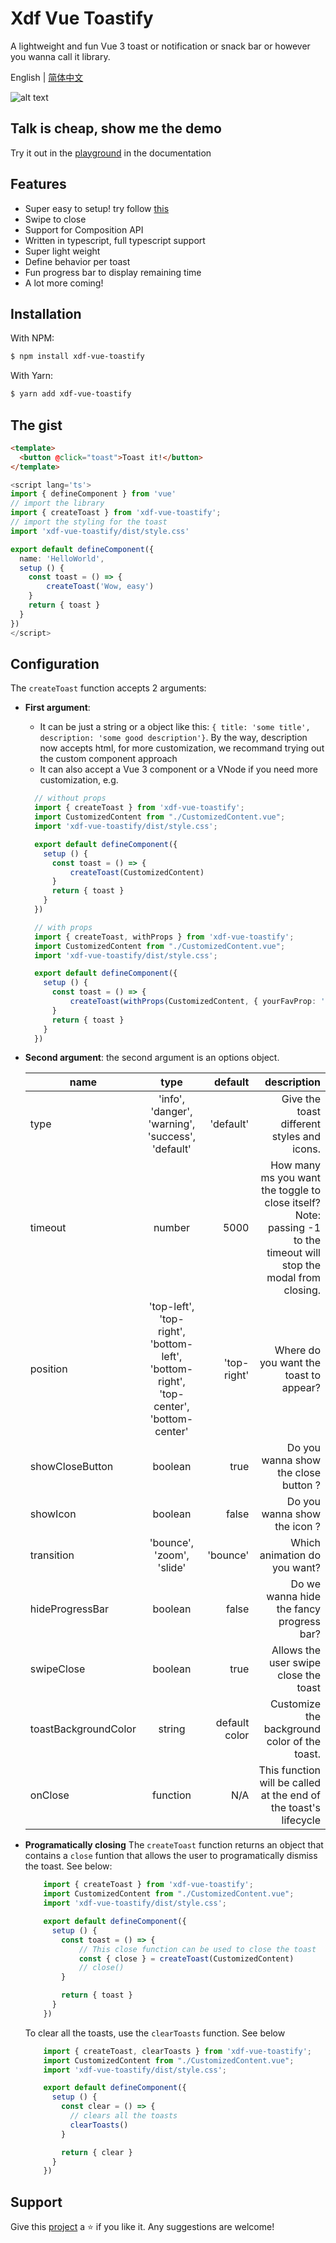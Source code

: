 # Xdf Vue Toastify

A lightweight and fun Vue 3 toast or notification or snack bar or however you wanna call it library.

English | [简体中文](./README-zh_CN.md)

![alt text](./gif/demo.gif "Logo Title Text 1")

## Talk is cheap, show me the demo

Try it out in the [playground](https://szboynono.github.io/mosha-vue-toastify/) in the documentation

## Features
- Super easy to setup! try follow [this](#the-gist)
- Swipe to close
- Support for Composition API
- Written in typescript, full typescript support
- Super light weight
- Define behavior per toast
- Fun progress bar to display remaining time
- A lot more coming!

## Installation

With NPM:

```bash
$ npm install xdf-vue-toastify
```

With Yarn:

```bash
$ yarn add xdf-vue-toastify
```

## The gist
```html
<template>
  <button @click="toast">Toast it!</button>
</template>
```
```ts
<script lang='ts'>
import { defineComponent } from 'vue'
// import the library
import { createToast } from 'xdf-vue-toastify';
// import the styling for the toast
import 'xdf-vue-toastify/dist/style.css'

export default defineComponent({
  name: 'HelloWorld',
  setup () {
    const toast = () => {
        createToast('Wow, easy')
    }
    return { toast }
  }
})
</script>
```

## Configuration

The `createToast` function accepts 2 arguments:

- **First argument**: 
  - It can be just a string or a object like this: `{ title: 'some title', description: 'some good description'}`. By the way, description now accepts html, for more customization, we recommand trying out the custom component approach
  - It can also accept a Vue 3 component or a VNode if you need more customization, e.g.
  ```ts
    // without props
    import { createToast } from 'xdf-vue-toastify';
    import CustomizedContent from "./CustomizedContent.vue";
    import 'xdf-vue-toastify/dist/style.css';

    export default defineComponent({
      setup () {
        const toast = () => {
            createToast(CustomizedContent)
        }
        return { toast }
      }
    })
  ```
  ```ts
    // with props
    import { createToast, withProps } from 'xdf-vue-toastify';
    import CustomizedContent from "./CustomizedContent.vue";
    import 'xdf-vue-toastify/dist/style.css';

    export default defineComponent({
      setup () {
        const toast = () => {
            createToast(withProps(CustomizedContent, { yourFavProp: 'bruh' }))
        }
        return { toast }
      }
    })
  ```

- **Second argument**: the second argument is an options object.

    | name        | type           | default  | description |
    | ------------- |:-------------:| -----:| -----:|
    | type      | 'info', 'danger', 'warning', 'success', 'default' | 'default' | Give the toast different styles and icons. |
    | timeout      | number      |   5000 | How many ms you want the toggle to close itself? Note: passing -1 to the timeout will stop the modal from closing.
    | position      | 'top-left', 'top-right', 'bottom-left', 'bottom-right', 'top-center', 'bottom-center' |   'top-right' | Where do you want the toast to appear? |
    | showCloseButton | boolean      |    true | Do you wanna show the close button ? |
    | showIcon | boolean      |    false | Do you wanna show the icon ? |
    | transition | 'bounce', 'zoom', 'slide' | 'bounce' | Which animation do you want? |
    | hideProgressBar | boolean      |    false | Do we wanna hide the fancy progress bar? |
    | swipeClose | boolean      |    true | Allows the user swipe close the toast |
    | toastBackgroundColor | string      | default color | Customize the background color of the toast. |
    | onClose | function      | N/A | This function will be called at the end of the toast's lifecycle|

- **Programatically closing**
  The `createToast` function returns an object that contains a `close` funtion that allows the user to programatically dismiss the toast. See below:
  ```ts
      import { createToast } from 'xdf-vue-toastify';
      import CustomizedContent from "./CustomizedContent.vue";
      import 'xdf-vue-toastify/dist/style.css';

      export default defineComponent({
        setup () {
          const toast = () => {
              // This close function can be used to close the toast
              const { close } = createToast(CustomizedContent)
              // close()
          }

          return { toast }
        }
      })
  ```
  To clear all the toasts, use the `clearToasts` function. See below
  ```ts
      import { createToast, clearToasts } from 'xdf-vue-toastify';
      import CustomizedContent from "./CustomizedContent.vue";
      import 'xdf-vue-toastify/dist/style.css';

      export default defineComponent({
        setup () {
          const clear = () => {
            // clears all the toasts
            clearToasts()
          }

          return { clear }
        }
      })
  ```


## Support

Give this [project](https://github.com/zxw94FE/xdf-vue-toastify) a ⭐ if you like it. Any suggestions are welcome!
